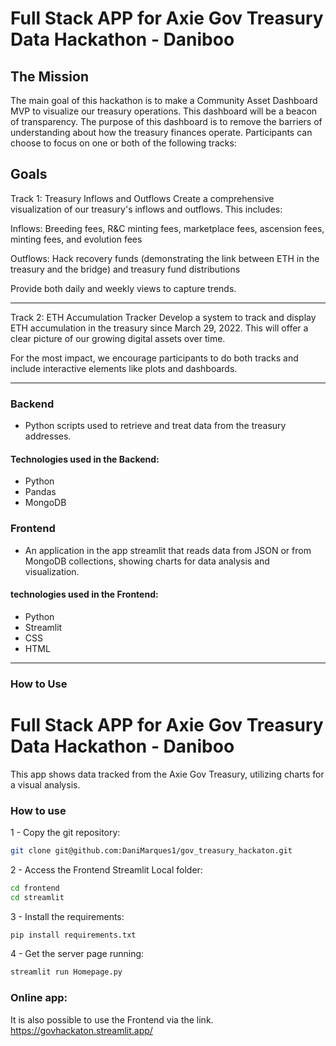 # Full Stack APP for Axie Gov Treasury Data Hackathon - Daniboo

## The Mission
The main goal of this hackathon is to make a Community Asset Dashboard MVP to visualize our treasury operations. This dashboard will be a beacon of transparency. The purpose of this dashboard is to remove the barriers of understanding about how the treasury finances operate.
Participants can choose to focus on one or both of the following tracks:

## Goals
Track 1: Treasury Inflows and Outflows
Create a comprehensive visualization of our treasury's inflows and outflows. This includes:

Inflows: Breeding fees, R&C minting fees, marketplace fees, ascension fees, minting fees, and evolution fees

Outflows: Hack recovery funds (demonstrating the link between ETH in the treasury and the bridge) and treasury fund distributions

Provide both daily and weekly views to capture trends.

----------------------------------------------------------
Track 2: ETH Accumulation Tracker
Develop a system to track and display ETH accumulation in the treasury since March 29, 2022. This will offer a clear picture of our growing digital assets over time.

For the most impact, we encourage participants to do both tracks and include interactive elements like plots and dashboards.

----------------------------------------------------------

### Backend

- Python scripts used to retrieve and treat data from the treasury addresses.

#### Technologies used in the Backend:

- Python
- Pandas
- MongoDB

### Frontend

 - An application in the app streamlit that reads data from JSON or from MongoDB collections, showing charts for data analysis and visualization.

#### technologies used in the Frontend:

- Python
- Streamlit
- CSS
- HTML

----------------------------------------------------------

### How to Use

# Full Stack APP for Axie Gov Treasury Data Hackathon - Daniboo

This app shows data tracked from the Axie Gov Treasury, utilizing charts for a visual analysis.

### How to use

1 - Copy the git repository:
```bash
git clone git@github.com:DaniMarques1/gov_treasury_hackaton.git
```

2 - Access the Frontend Streamlit Local folder:
```bash
cd frontend
cd streamlit
```

3 - Install the requirements:
```bash
pip install requirements.txt
```

4 - Get the server page running:
```bash
streamlit run Homepage.py
```

### Online app:

It is also possible to use the Frontend via the link.
https://govhackaton.streamlit.app/
